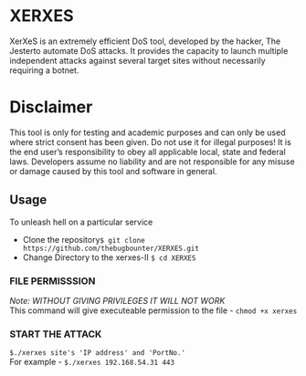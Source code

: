 # XERXES
XerXeS is an extremely efficient DoS tool, developed by the hacker, The Jesterto automate DoS attacks. It provides the capacity to launch multiple independent attacks against several target sites without necessarily requiring a botnet.
# Disclaimer
This tool is only for testing and academic purposes and can only be used where strict consent has been given. Do not use it for illegal purposes! It is the end user’s responsibility to obey all applicable local, state and federal laws. Developers assume no liability and are not responsible for any misuse or damage caused by this tool and software in general.

## Usage
To unleash hell on a particular service 
- Clone the repository`$ git clone https://github.com/thebugbounter/XERXES.git `
- Change Directory to the xerxes-II `$ cd XERXES`

### FILE PERMISSSION
*Note: WITHOUT GIVING PRIVILEGES IT WILL NOT WORK* <br>
This command will give executeable permission to the file - `chmod +x xerxes`

### START THE ATTACK
`$./xerxes site's 'IP address' and 'PortNo.'`<BR>
  For example - `$./xerxes 192.168.54.31 443`

